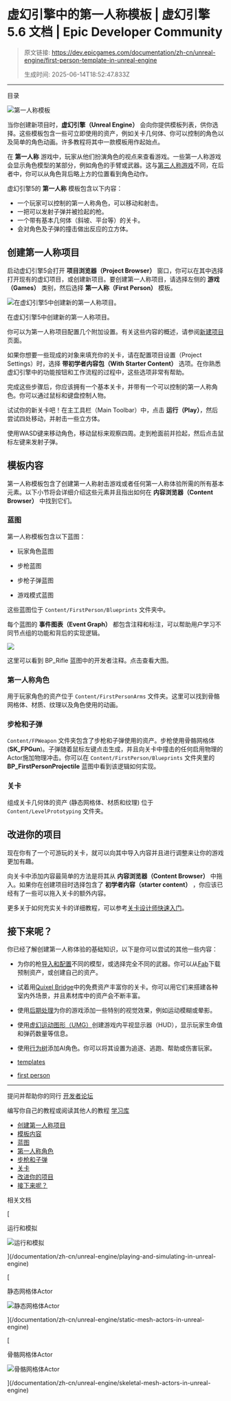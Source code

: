 # 虚幻引擎中的第一人称模板 | 虚幻引擎 5.6 文档 | Epic Developer Community

> 原文链接: https://dev.epicgames.com/documentation/zh-cn/unreal-engine/first-person-template-in-unreal-engine
> 
> 生成时间: 2025-06-14T18:52:47.833Z

---

目录

![第一人称模板](https://dev.epicgames.com/community/api/documentation/image/ecdfc400-0aa4-4a6e-8566-e77b761acad0?resizing_type=fill&width=1920&height=335)

当你创建新项目时，**虚幻引擎（Unreal Engine）** 会向你提供模板列表，供你选择。这些模板包含一些可立即使用的资产，例如关卡几何体、你可以控制的角色以及简单的角色动画。许多教程将其中一款模板用作起始点。

在 **第一人称** 游戏中，玩家从他们扮演角色的视点来查看游戏。一些第一人称游戏会显示角色模型的某部分，例如角色的手臂或武器。这与[第三人称游戏](/documentation/zh-cn/unreal-engine/third-person-template-in-unreal-engine)不同，在后者中，你可以从角色背后略上方的位置看到角色动作。

虚幻引擎5的 **第一人称** 模板包含以下内容：

-   一个玩家可以控制的第一人称角色，可以移动和射击。
-   一把可以发射子弹并被捡起的枪。
-   一个带有基本几何体（斜坡、平台等）的关卡。
-   会对角色及子弹的撞击做出反应的立方体。

## 创建第一人称项目

启动虚幻引擎5会打开 **项目浏览器（Project Browser）** 窗口，你可以在其中选择打开现有的虚幻项目，或创建新项目。要创建第一人称项目，请选择左侧的 **游戏（Games）** 类别，然后选择 **第一人称（First Person）** 模板。

![在虚幻引擎5中创建新的第一人称项目。](https://d1iv7db44yhgxn.cloudfront.net/documentation/images/31aa6a00-0aa1-44a7-9f28-c58092c11e2d/create-new-project.png)

在虚幻引擎5中创建新的第一人称项目。

你可以为第一人称项目配置几个附加设置。有关这些内容的概述，请参阅[新建项目](/documentation/zh-cn/unreal-engine/creating-a-new-project-in-unreal-engine)页面。

如果你想要一些现成的对象来填充你的关卡，请在配置项目设置（Project Settings）时，选择 **带初学者内容包（With Starter Content）** 选项。在你熟悉虚幻引擎中的功能按钮和工作流程的过程中，这些选项非常有帮助。

完成这些步骤后，你应该拥有一个基本关卡，并带有一个可以控制的第一人称角色。你可以通过鼠标和键盘控制人物。

试试你的新关卡吧！在主工具栏（Main Toolbar）中，点击 **运行（Play）**，然后尝试四处移动，并射击一些立方体。

使用WASD键来移动角色，移动鼠标来观察四周。走到枪面前并捡起，然后点击鼠标左键来发射子弹。

## 模板内容

第一人称模板包含了创建第一人称射击游戏或者任何第一人称体验所需的所有基本元素。以下小节将会详细介绍这些元素并且指出如何在 **内容浏览器（Content Browser）** 中找到它们。

### 蓝图

第一人称模板包含以下蓝图：

-   玩家角色蓝图
    
-   步枪蓝图
    
-   步枪子弹蓝图
    
-   游戏模式蓝图
    

这些蓝图位于 `Content/FirstPerson/Blueprints` 文件夹中。

每个蓝图的 **事件图表（Event Graph）** 都包含注释和标注，可以帮助用户学习不同节点组的功能和背后的实现逻辑。

[![](https://d1iv7db44yhgxn.cloudfront.net/documentation/images/cb426bc3-1786-40e1-8223-00e25e290c48/bp_rifle-blueprint.png)](https://d1iv7db44yhgxn.cloudfront.net/documentation/images/cb426bc3-1786-40e1-8223-00e25e290c48/bp_rifle-blueprint.png)

这里可以看到 BP\_Rifle 蓝图中的开发者注释。点击查看大图。

### 第一人称角色

用于玩家角色的资产位于 `Content/FirstPersonArms` 文件夹。这里可以找到骨骼网格体、材质、纹理以及角色使用的动画。

### 步枪和子弹

`Content/FPWeapon` 文件夹包含了步枪和子弹使用的资产。步枪使用骨骼网格体 (**SK\_FPGun**)。子弹随着鼠标左键点击生成，并且向关卡中撞击的任何启用物理的Actor施加物理冲击。你可以在 `Content/FirstPerson/Blueprints` 文件夹里的 **BP\_FirstPersonProjectile** 蓝图中看到该逻辑如何实现。

### 关卡

组成关卡几何体的资产 (静态网格体、材质和纹理) 位于 `Content/LevelPrototyping` 文件夹。

## 改进你的项目

现在你有了一个可游玩的关卡，就可以向其中导入内容并且进行调整来让你的游戏更加有趣。

向关卡中添加内容最简单的方法是将其从 **内容浏览器（Content Browser）** 中拖入。如果你在创建项目时选择包含了 **初学者内容（starter content）** ，你应该已经有了一些可以拖入关卡的额外内容。

更多关于如何充实关卡的详细教程，可以参考[关卡设计师快速入门](/documentation/zh-cn/unreal-engine/level-designer-quick-start-in-unreal-engine)。

## 接下来呢？

你已经了解创建第一人称体验的基础知识，以下是你可以尝试的其他一些内容：

-   为你的枪[导入和配置](/documentation/zh-cn/unreal-engine/fbx-skeletal-mesh-pipeline-in-unreal-engine)不同的模型，或选择完全不同的武器。你可以从[Fab](https://www.fab.com)下载预制资产，或创建自己的资产。
    
-   试着用[Quixel Bridge](/documentation/zh-cn/unreal-engine/quixel-bridge-plugin-for-unreal-engine)中的免费资产丰富你的关卡。你可以用它们来搭建各种室内外场景，并且素材库中的资产会不断丰富。
    
-   使用[后期处理](/documentation/zh-cn/unreal-engine/post-process-effects-in-unreal-engine)为你的游戏添加一些特别的视觉效果，例如运动模糊或晕影。
    
-   使用[虚幻运动图形（UMG）](/documentation/zh-cn/unreal-engine/umg-editor-reference-for-unreal-engine)创建游戏内平视显示器（HUD），显示玩家生命值和弹药数量等信息。
    
-   使用[行为树](/documentation/zh-cn/unreal-engine/behavior-trees-in-unreal-engine)添加AI角色。你可以将其设置为追逐、逃跑、帮助或伤害玩家。
    

-   [templates](https://dev.epicgames.com/community/search?query=templates)
-   [first person](https://dev.epicgames.com/community/search?query=first%20person)

* * *

提问并帮助你的同行 [开发者论坛](https://forums.unrealengine.com/categories?tag=unreal-engine)

编写你自己的教程或阅读其他人的教程 [学习库](https://dev.epicgames.com/community/unreal-engine/learning)

-   [创建第一人称项目](/documentation/zh-cn/unreal-engine/first-person-template-in-unreal-engine#%E5%88%9B%E5%BB%BA%E7%AC%AC%E4%B8%80%E4%BA%BA%E7%A7%B0%E9%A1%B9%E7%9B%AE)
-   [模板内容](/documentation/zh-cn/unreal-engine/first-person-template-in-unreal-engine#%E6%A8%A1%E6%9D%BF%E5%86%85%E5%AE%B9)
-   [蓝图](/documentation/zh-cn/unreal-engine/first-person-template-in-unreal-engine#%E8%93%9D%E5%9B%BE)
-   [第一人称角色](/documentation/zh-cn/unreal-engine/first-person-template-in-unreal-engine#%E7%AC%AC%E4%B8%80%E4%BA%BA%E7%A7%B0%E8%A7%92%E8%89%B2)
-   [步枪和子弹](/documentation/zh-cn/unreal-engine/first-person-template-in-unreal-engine#%E6%AD%A5%E6%9E%AA%E5%92%8C%E5%AD%90%E5%BC%B9)
-   [关卡](/documentation/zh-cn/unreal-engine/first-person-template-in-unreal-engine#%E5%85%B3%E5%8D%A1)
-   [改进你的项目](/documentation/zh-cn/unreal-engine/first-person-template-in-unreal-engine#%E6%94%B9%E8%BF%9B%E4%BD%A0%E7%9A%84%E9%A1%B9%E7%9B%AE)
-   [接下来呢？](/documentation/zh-cn/unreal-engine/first-person-template-in-unreal-engine#%E6%8E%A5%E4%B8%8B%E6%9D%A5%E5%91%A2%EF%BC%9F)

相关文档

[

运行和模拟

![运行和模拟](https://dev.epicgames.com/community/api/documentation/image/1b10ee72-f9fc-4135-8030-366605b4187a?resizing_type=fit&width=160&height=92)

](/documentation/zh-cn/unreal-engine/playing-and-simulating-in-unreal-engine)

[

静态网格体Actor

![静态网格体Actor](https://dev.epicgames.com/community/api/documentation/image/1f2f01df-58da-49ba-9596-1380aab3b9d2?resizing_type=fit&width=160&height=92)

](/documentation/zh-cn/unreal-engine/static-mesh-actors-in-unreal-engine)

[

骨骼网格体Actor

![骨骼网格体Actor](https://dev.epicgames.com/community/api/documentation/image/6aa43e29-f3b2-4b7a-95bc-39fd627d5ab6?resizing_type=fit&width=160&height=92)

](/documentation/zh-cn/unreal-engine/skeletal-mesh-actors-in-unreal-engine)